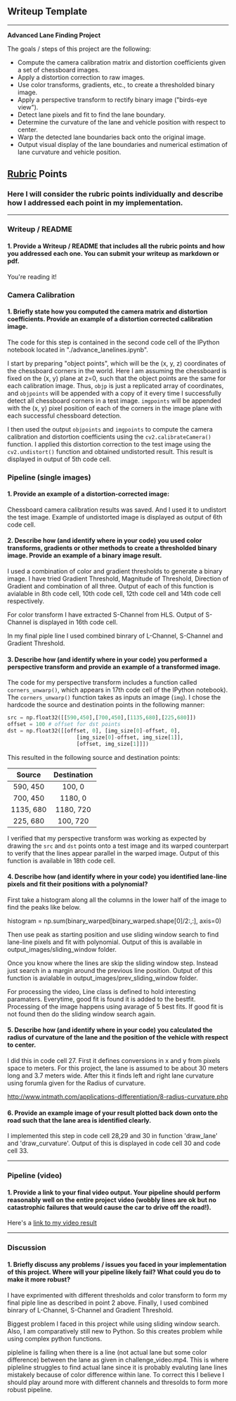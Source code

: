 ## Writeup Template

---

**Advanced Lane Finding Project**

The goals / steps of this project are the following:

* Compute the camera calibration matrix and distortion coefficients given a set of chessboard images.
* Apply a distortion correction to raw images.
* Use color transforms, gradients, etc., to create a thresholded binary image.
* Apply a perspective transform to rectify binary image ("birds-eye view").
* Detect lane pixels and fit to find the lane boundary.
* Determine the curvature of the lane and vehicle position with respect to center.
* Warp the detected lane boundaries back onto the original image.
* Output visual display of the lane boundaries and numerical estimation of lane curvature and vehicle position.

[//]: # (Image References)

[image1]: ./examples/undistort_output.png "Undistorted"
[image2]: ./test_images/test1.jpg "Road Transformed"
[image3]: ./examples/binary_combo_example.jpg "Binary Example"
[image4]: ./examples/warped_straight_lines.jpg "Warp Example"
[image5]: ./examples/color_fit_lines.jpg "Fit Visual"
[image6]: ./examples/example_output.jpg "Output"
[video1]: ./project_video.mp4 "Video"

## [Rubric](https://review.udacity.com/#!/rubrics/571/view) Points

### Here I will consider the rubric points individually and describe how I addressed each point in my implementation.  

---

### Writeup / README

#### 1. Provide a Writeup / README that includes all the rubric points and how you addressed each one.  You can submit your writeup as markdown or pdf.    

You're reading it!

### Camera Calibration

#### 1. Briefly state how you computed the camera matrix and distortion coefficients. Provide an example of a distortion corrected calibration image.

The code for this step is contained in the second code cell of the IPython notebook located in "./advance_lanelines.ipynb".  

I start by preparing "object points", which will be the (x, y, z) coordinates of the chessboard corners in the world. Here I am assuming the chessboard is fixed on the (x, y) plane at z=0, such that the object points are the same for each calibration image.  Thus, `objp` is just a replicated array of coordinates, and `objpoints` will be appended with a copy of it every time I successfully detect all chessboard corners in a test image.  `imgpoints` will be appended with the (x, y) pixel position of each of the corners in the image plane with each successful chessboard detection.  

I then used the output `objpoints` and `imgpoints` to compute the camera calibration and distortion coefficients using the `cv2.calibrateCamera()` function.  I applied this distortion correction to the test image using the `cv2.undistort()` function and obtained undistorted result. This result is displayed in output of 5th code cell. 



### Pipeline (single images)

#### 1. Provide an example of a distortion-corrected image:
Chessboard camera calibration results was saved. And I used it to undistort the test image. Example of undistorted image is displayed as output of 6th code cell. 

#### 2. Describe how (and identify where in your code) you used color transforms, gradients or other methods to create a thresholded binary image.  Provide an example of a binary image result.

I used a combination of color and gradient thresholds to generate a binary image. I have tried Gradient Threshold, Magnitude of Threshold, Direction of Gradient and combination of all three. Output of each of this function is avialable in 8th code cell, 10th code cell, 12th code cell and 14th code cell respectively. 

For color transform I have extracted S-Channel from HLS. Output of S-Channel is displayed in 16th code cell. 

In my final piple line I used combined binrary of L-Channel, S-Channel and Gradient Threshold.

#### 3. Describe how (and identify where in your code) you performed a perspective transform and provide an example of a transformed image.

The code for my perspective transform includes a function called `corners_unwarp()`, which appears in 17th code cell of the IPython notebook).  The `corners_unwarp()` function takes as inputs an image (`img`). I chose the hardcode the source and destination points in the following manner:

```python
src = np.float32([[590,450],[700,450],[1135,680],[225,680]])
offset = 100 # offset for dst points
dst = np.float32([[offset, 0], [img_size[0]-offset, 0], 
                      [img_size[0]-offset, img_size[1]], 
                      [offset, img_size[1]]])
```

This resulted in the following source and destination points:

| Source        | Destination   | 
|:-------------:|:-------------:| 
| 590, 450      | 100, 0        | 
| 700, 450      | 1180, 0       |
| 1135, 680     | 1180, 720     |
| 225, 680      | 100, 720      |

I verified that my perspective transform was working as expected by drawing the `src` and `dst` points onto a test image and its warped counterpart to verify that the lines appear parallel in the warped image. Output of this function is available in 18th code cell.

#### 4. Describe how (and identify where in your code) you identified lane-line pixels and fit their positions with a polynomial?

First take a histogram along all the columns in the lower half of the image to find the peaks like below.

histogram = np.sum(binary_warped[binary_warped.shape[0]/2:,:], axis=0)

Then use peak as starting position and use sliding window search to find lane-line pixels and fit with polynomial. Output of this is available in output_images/sliding_window folder.

Once you know where the lines are skip the sliding window step. Instead just search in a margin around the previous line position. Output of this function is avialable in output_images/prev_sliding_window folder.

For processing the video, Line class is defined to hold interesting paramaters. Everytime, good fit is found it is added to the bestfit. Processing of the image happens using avarage of 5 best fits. If good fit is not found then do the sliding window search again. 


#### 5. Describe how (and identify where in your code) you calculated the radius of curvature of the lane and the position of the vehicle with respect to center.

I did this in code cell 27. First it defines conversions in x and y from pixels space to meters. For this project, the lane is assumed to be about 30 meters long and 3.7 meters wide. After this it finds left and right lane curvature using forumla given for the Radius of curvature. 

http://www.intmath.com/applications-differentiation/8-radius-curvature.php


#### 6. Provide an example image of your result plotted back down onto the road such that the lane area is identified clearly.

I implemented this step in code cell 28,29 and 30 in function 'draw_lane' and 'draw_curvature'. Output of this is displayed in code cell 30 and code cell 33.

---

### Pipeline (video)

#### 1. Provide a link to your final video output.  Your pipeline should perform reasonably well on the entire project video (wobbly lines are ok but no catastrophic failures that would cause the car to drive off the road!).

Here's a [link to my video result](./project_video_output.mp4)

---

### Discussion

#### 1. Briefly discuss any problems / issues you faced in your implementation of this project.  Where will your pipeline likely fail?  What could you do to make it more robust?

I have exprimented with different thresholds and color transform to form my final piple line as described in point 2 above. Finally, I used combined binrary of L-Channel, S-Channel and Gradient Threshold.

Biggest problem I faced in this project while using sliding window search. Also, I am comparatively still new to Python. So this creates problem while using complex python functions. 

pipleline is failing when there is a line (not actual lane but some color difference) between the lane as given in challenge_video.mp4. This is where pipleline struggles to find actual lane since it is probably evaluting lane lines mistakely because of color difference within lane. To correct this I believe I should play around more with different channels and thresolds to form more robust pipeline. 

